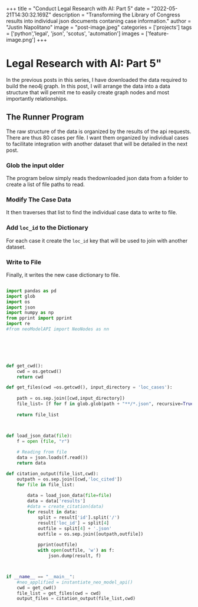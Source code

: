 +++
title = "Conduct Legal Research with AI: Part 5"
date = "2022-05-21T14:30:32.169Z"
description = "Transforming the Library of Congress results into individual json documents contaning case information."
author = "Justin Napolitano"
image = "post-image.jpeg"
categories = ['projects']
tags = ['python','legal', 'json', 'scotus', 'automation']
images = ['feature-image.png']
+++

# Legal Research with AI: Part 5"

In the previous posts in this series, I have downloaded the data required to build the neo4j graph.  In this post, I will arrange the data into a data structure that will permit me to easily create graph nodes and most importantly relationships.  

## The Runner Program

The raw structure of the data is organized by the results of the api requests.  There are thus 80 cases per file.  I want them organized by individual cases to facilitate integration with another dataset that will be detailed in the next post.  

### Glob the input older
The program below simply reads thedownloaded json data from a folder to create a list of file paths to read. 

### Modify The Case Data

It then traverses that list to find the individual case data to write to file.  

### Add  `loc_id` to the Dictionary

For each case it create the `loc_id` key that will be used to join with another dataset. 

### Write to File

Finally, it writes the new case dictionary to file.  



```Python

import pandas as pd
import glob
import os
import json
import numpy as np
from pprint import pprint
import re
#from neoModelAPI import NeoNodes as nn




    

def get_cwd():
    cwd = os.getcwd()
    return cwd

def get_files(cwd =os.getcwd(), input_directory = 'loc_cases'):
    
    path = os.sep.join([cwd,input_directory])
    file_list= [f for f in glob.glob(path + "**/*.json", recursive=True)]
  
    return file_list



def load_json_data(file):
    f = open (file, "r")
  
    # Reading from file
    data = json.loads(f.read())
    return data

def citation_output(file_list,cwd):
    outpath = os.sep.join([cwd,'loc_cited'])
    for file in file_list:
        
        data = load_json_data(file=file)
        data = data['results']
        #data = create_citation(data)
        for result in data:
            split = result['id'].split('/')
            result['loc_id'] = split[4]
            outfile = split[4] + '.json'
            outfile = os.sep.join([outpath,outfile])
            
            pprint(outfile)
            with open(outfile, 'w') as f:
                json.dump(result, f)



if __name__ == "__main__":
    #neo_applified = instantiate_neo_model_api()
    cwd = get_cwd()
    file_list = get_files(cwd = cwd)
    output_files = citation_output(file_list,cwd)

```
